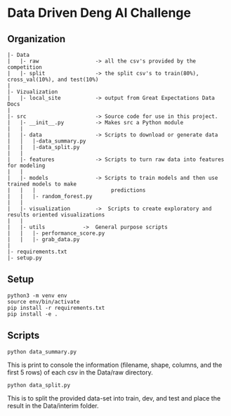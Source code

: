 # Data Driven Deng AI Challenge

## Organization

```
|- Data
|   |- raw                  -> all the csv's provided by the competition
|   |- split                -> the split csv's to train(80%), cross_val(10%), and test(10%)
|
|- Vizualization
|   |- local_site           -> output from Great Expectations Data Docs
|
|- src                      -> Source code for use in this project.
|   |- __init__.py          -> Makes src a Python module
|   |
|   |- data                 -> Scripts to download or generate data
|   │   |-data_summary.py
|   |   |-data_split.py
|   |
|   |- features             -> Scripts to turn raw data into features for modeling
|   |
|   |- models               -> Scripts to train models and then use trained models to make
|   |   |                        predictions
|   |   |- random_forest.py
|   |
|   |- visualization        ->  Scripts to create exploratory and results oriented visualizations
|   |
|   |- utils		    ->  General purpose scripts
|   |   |- performance_score.py
|   |   |- grab_data.py
|
|- requirements.txt
|- setup.py
```

## Setup

```
python3 -m venv env
source env/bin/activate
pip install -r requirements.txt
pip install -e .
```

## Scripts

```
python data_summary.py
```
This is print to console the information (filename, shape, columns, and the first 5 rows) 
of each csv in the Data/raw directory.

```
python data_split.py
```
This is to split the provided data-set into train, dev, and test and place the result in the Data/interim folder.
